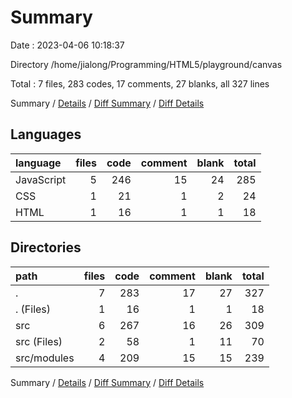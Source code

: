 # Summary

Date : 2023-04-06 10:18:37

Directory /home/jialong/Programming/HTML5/playground/canvas

Total : 7 files,  283 codes, 17 comments, 27 blanks, all 327 lines

Summary / [Details](details.md) / [Diff Summary](diff.md) / [Diff Details](diff-details.md)

## Languages
| language | files | code | comment | blank | total |
| :--- | ---: | ---: | ---: | ---: | ---: |
| JavaScript | 5 | 246 | 15 | 24 | 285 |
| CSS | 1 | 21 | 1 | 2 | 24 |
| HTML | 1 | 16 | 1 | 1 | 18 |

## Directories
| path | files | code | comment | blank | total |
| :--- | ---: | ---: | ---: | ---: | ---: |
| . | 7 | 283 | 17 | 27 | 327 |
| . (Files) | 1 | 16 | 1 | 1 | 18 |
| src | 6 | 267 | 16 | 26 | 309 |
| src (Files) | 2 | 58 | 1 | 11 | 70 |
| src/modules | 4 | 209 | 15 | 15 | 239 |

Summary / [Details](details.md) / [Diff Summary](diff.md) / [Diff Details](diff-details.md)